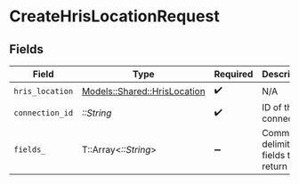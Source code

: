 # CreateHrisLocationRequest


## Fields

| Field                                                               | Type                                                                | Required                                                            | Description                                                         |
| ------------------------------------------------------------------- | ------------------------------------------------------------------- | ------------------------------------------------------------------- | ------------------------------------------------------------------- |
| `hris_location`                                                     | [Models::Shared::HrisLocation](../../models/shared/hrislocation.md) | :heavy_check_mark:                                                  | N/A                                                                 |
| `connection_id`                                                     | *::String*                                                          | :heavy_check_mark:                                                  | ID of the connection                                                |
| `fields_`                                                           | T::Array<*::String*>                                                | :heavy_minus_sign:                                                  | Comma-delimited fields to return                                    |